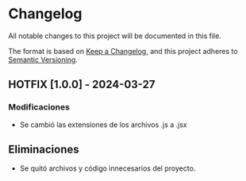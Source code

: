 # Changelog

All notable changes to this project will be documented in this file.

The format is based on [Keep a Changelog](https://keepachangelog.com/en/1.1.0/),
and this project adheres to [Semantic Versioning](https://semver.org/spec/v2.0.0.html).

## HOTFIX [1.0.0] - 2024-03-27

### Modificaciones
- Se cambió las extensiones de los archivos .js a .jsx

## Eliminaciones
- Se quitó archivos y código innecesarios del proyecto.